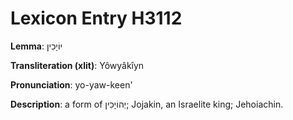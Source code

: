 # Lexicon Entry H3112

**Lemma**: יוֹיָכִין

**Transliteration (xlit)**: Yôwyâkîyn

**Pronunciation**: yo-yaw-keen'

**Description**:
a form of יְהוֹיָכִין; Jojakin, an Israelite king; Jehoiachin.
